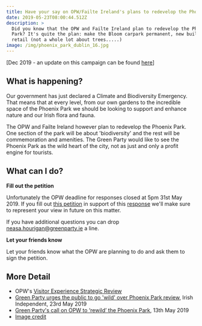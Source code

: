 ```yaml
---
title: Have your say on OPW/Failte Ireland's plans to redevelop the Phoenix Park
date: 2019-05-23T08:00:44.512Z
description: >
  Did you know that the OPW and Failte Ireland plan to redevelop the Phoenix
  Park? It's quite the plan: make the Bloom carpark permanent, new buildings and
  retail (not a whole lot about trees.....)
image: /img/phoenix_park_dublin_16.jpg
---
```

[Dec 2019 - an update on this campaign can be found [here](https://neasahourigan.com/post/update-on-the-plans-to-redevelop-the-phoenix-park/)]

## What is happening?

Our government has just declared a Climate and Biodiversity Emergency. That means that at every level, from our own gardens to the incredible space of the Phoenix Park we should be looking to support and enhance nature and our Irish flora and fauna. 

The OPW and Failte Ireland however plan to redevelop the Phoenix Park. One section of the park will be about 'biodiversity' and the rest will be commemoration and amenities. The Green Party would like to see the Phoenix Park as the wild heart of the city, not as just and only a profit engine for tourists.

## What can I do?

**Fill out the petition**

Unfortunately the OPW deadline for responses closed at 5pm 31st May 2019. If you fill out [this petition](https://forms.gle/Nd9VPW1Kuj3sHo7i7) in support of this [response](/docs/TemplateResponsePhoenixPark.pdf) we'll make sure to represent your view in future on this matter.

If you have additional questions you can drop [neasa.hourigan@greenparty.ie](neasa.hourigan@greenparty.ie) a line.

**Let your friends know**

Let your friends know what the OPW are planning to do and ask them to sign the petition.

## More Detail

* OPW's [Visitor Experience Strategic Review](http://phoenixpark.ie/visitor-experience-strategic-review/)
* [Green Party urges the public to go 'wild' over Phoenix Park review](https://www.independent.ie/irish-news/green-party-urges-the-public-to-go-wild-over-phoenix-park-review-38109252.html), Irish Independent, 23rd May 2019
* [Green Party's call on OPW to ‘rewild’ the Phoenix Park](https://www.greenparty.ie/greens-call-on-opw-to-rewild-the-phoenix-park/), 13th May 2019
* [Image credit](https://commons.wikimedia.org/wiki/File:Phoenix_Park_Dublin_16.JPG)
